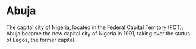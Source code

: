 # Abuja

The capital city of [Nigeria](/wiki/Nigeria), located in the Federal Capital Territory (FCT). Abuja became the new capital city of Nigeria in 1991, taking over the status of Lagos, the former capital.